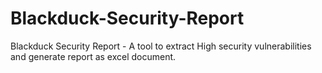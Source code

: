 # Blackduck-Security-Report
Blackduck Security Report -  A tool to extract High security vulnerabilities and generate report as excel document.
